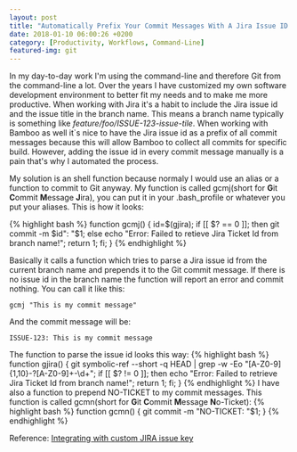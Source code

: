 ```yaml
---
layout: post
title: "Automatically Prefix Your Commit Messages With A Jira Issue ID "
date: 2018-01-10 06:00:26 +0200
category: [Productivity, Workflows, Command-Line]
featured-img: git
---
```

In my day-to-day work I'm using the command-line and therefore Git from the command-line a lot. Over the years I have customized my own software development environment to better fit my needs and to make me more productive. When working with Jira it's a habit to include the Jira issue id and the issue title in the branch name. This means a branch name typically is something like _feature/foo/ISSUE-123-issue-tile_. When working with Bamboo as well it`s nice to have the
Jira issue id as a prefix of all commit messages because this will allow Bamboo to collect all commits for specific build. However, adding the issue id in every commit message manually is a pain that's why I automated the process. 

My solution is an shell function because normaly I would use an alias or a function to commit to Git anyway. My function is called gcmj(short for **G**it **C**ommit **M**essage **J**ira), you can put it in your .bash_profile or whatever you put your aliases. This is how it looks:

{% highlight bash %}
function gcmj() { 
    id=$(gjira); 
    if [[ $? == 0 ]]; then 
        git commit -m $id": "$1; 
    else 
        echo "Error: Failed to retieve Jira Ticket Id from branch name!"; 
        return 1; 
    fi; 
}
{% endhighlight %}

Basically it calls a function which tries to parse a Jira issue id from the current branch name and prepends it to the Git commit message. If there is no issue id in the branch name the function will report an error and commit nothing. 
You can call it like this:
```
gcmj "This is my commit message"
```
And the commit message will be:
```
ISSUE-123: This is my commit message
```
The function to parse the issue id looks this way:
{% highlight bash %}
function gjira() { 
    git symbolic-ref --short -q HEAD  | grep -w -Eo "[A-Z0-9]{1,10}-?[A-Z0-9]+-\d+"; 
    if [[ $? != 0 ]]; 
        then echo "Error: Failed to retrieve Jira Ticket Id from branch name!"; 
        return 1;
    fi; 
}
{% endhighlight %}
I have also a function to prepend NO-TICKET to my commit messages. This function is called gcmn(short for **G**it **C**ommit **M**essage **N**o-Ticket):
{% highlight bash %}
function gcmn() { git commit -m "NO-TICKET: "$1; }
{% endhighlight %}


Reference: [Integrating with custom JIRA issue key](https://confluence.atlassian.com/display/STASHKB/Integrating+with+custom+JIRA+issue+key)

